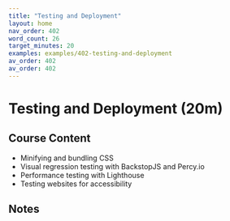 ```yaml
---
title: "Testing and Deployment"
layout: home
nav_order: 402
word_count: 26
target_minutes: 20
examples: examples/402-testing-and-deployment
av_order: 402
av_order: 402
---
```

# Testing and Deployment (20m)

## Course Content

- Minifying and bundling CSS
- Visual regression testing with BackstopJS and Percy.io
- Performance testing with Lighthouse
- Testing websites for accessibility

## Notes













